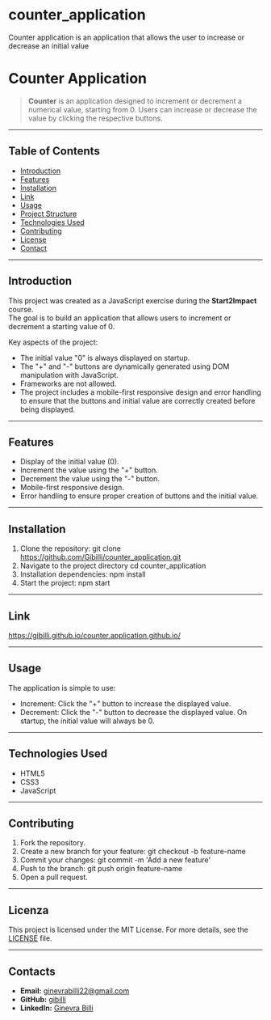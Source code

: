 # counter_application
Counter application is an application that allows the user to increase or decrease an initial value

# Counter Application

> **Counter** is an application designed to increment or decrement a numerical value, starting from 0. Users can increase or decrease the value by clicking the respective buttons.

---

## Table of Contents

- [Introduction](#introduction)
- [Features](#features)
- [Installation](#installation)
- [Link](#link)
- [Usage](#usage)
- [Project Structure](#project-structure)
- [Technologies Used](#technologies-used)
- [Contributing](#contributing)
- [License](#license)
- [Contact](#contact)

---

## Introduction

This project was created as a JavaScript exercise during the **Start2Impact** course.  
The goal is to build an application that allows users to increment or decrement a starting value of 0.  

Key aspects of the project:  
- The initial value "0" is always displayed on startup.  
- The "+" and "-" buttons are dynamically generated using DOM manipulation with JavaScript.  
- Frameworks are not allowed.  
- The project includes a mobile-first responsive design and error handling to ensure that the buttons and initial value are correctly created before being displayed.

---

## Features

- Display of the initial value (0).  
- Increment the value using the "+" button.  
- Decrement the value using the "-" button.  
- Mobile-first responsive design.  
- Error handling to ensure proper creation of buttons and the initial value.

---

## Installation

1. Clone the repository:
   git clone https://github.com/Gibilli/counter_application.git
2. Navigate to the project directory
   cd counter_application
3. Installation dependencies:
   npm install
4. Start the project:
   npm start

---

## Link
https://gibilli.github.io/counter.application.github.io/

---

## Usage

The application is simple to use:
* Increment: Click the "+" button to increase the displayed value.
* Decrement: Click the "-" button to decrease the displayed value.
On startup, the initial value will always be 0.


---

## Technologies Used

* HTML5
* CSS3
* JavaScript

---

## Contributing

1. Fork the repository.
2. Create a new branch for your feature:
   git checkout -b feature-name
3. Commit your changes:
   git commit -m 'Add a new feature'
4. Push to the branch:
   git push origin feature-name
5. Open a pull request.

---

## Licenza

This project is licensed under the MIT License. For more details, see the [LICENSE](LICENSE) file.

---

## Contacts

- **Email:** ginevrabilli22@gmail.com
- **GitHub:** [gibilli](https://github.com/Gibilli)
- **LinkedIn:** [Ginevra Billi](https://www.linkedin.com/in/ginevra-billi-991171241/)